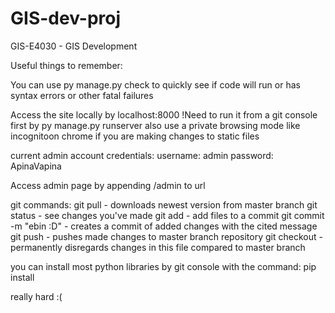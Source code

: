 # GIS-dev-proj

GIS-E4030 - GIS Development


Useful things to remember:

You can use py manage.py check to quickly see if code will run or has syntax errors or other fatal failures

Access the site locally by localhost:8000
	!Need to run it from a git console first by py manage.py runserver
	also use a private browsing mode like incognitoon chrome if you are making changes to static files

current admin account credentials:
username: admin
password: ApinaVapina

Access admin page by appending /admin to url

git commands:
git pull - downloads newest version from master branch
git status - see changes you've made
git add - add files to a commit
git commit -m "ebin :D" - creates a commit of added changes with the cited message 
git push - pushes made changes to master branch repository
git checkout <filepath> - permanently disregards changes in this file compared to master branch


you can install most python libraries by git console with the command:
pip install <library name>

really hard :(

